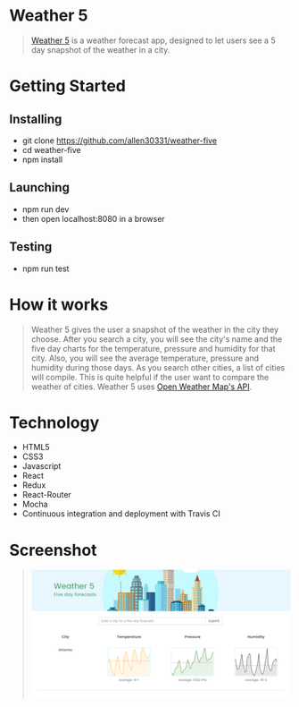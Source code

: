 <!-- <h1>Weather 5</h1>

Third portfolio project for <a href="https://www.thinkful.com/">Thinkful</a>. <a href="https://weather5.herokuapp.com/">Weather 5</a> is a weather forecast app, designed to let users see a 5 day snapshot of the weather in a city. 
<img src="css/snap_shots.png">

<h2>Getting Started</h2>
<h3>Installing</h3>
<ul>
	<li>Git clone https://github.com/allen30331/weather-five</li>
	<li>cd weather-five</li>
	<li>npm install</li>
</ul>


<h3>Launching</h3>
<ul>
	<li>npm run dev</li>
	<li>Then open localhost:8080 in a browser.</li>
</ul>

<h3>Testing</h3>
<ul>
	<li>npm run test</li>
</ul>



<h2>How it Works</h2>


<p>Weather 5 gives the user a snapshot of the weather in the city they choose. After you search a city, you will see the city's name and the five day charts for the temperature, pressure and humidity for that city. Also, you will see the average temperature, pressure and humidity during those days. As you search other cities, a list of cities will compile. This is quite helpful if the user want to compare the weather of cities.</p>


<h2>Technology</h2>
<ul>
	<li>HTML5
CSS3
Javascript
React
Redux
React-Router
Mocha + Chai
Continuous integration and deployment with Travis CI</li>
	<li>HTML5
CSS3
Javascript
React
Redux
React-Router
Mocha + Chai
Continuous integration and deployment with Travis CI</li>
	<li>HTML5
CSS3
Javascript
React
Redux
React-Router
Mocha + Chai
Continuous integration and deployment with Travis CI</li>
	<li>HTML5
CSS3
Javascript
React
Redux
React-Router
Mocha + Chai
Continuous integration and deployment with Travis CI</li>
	<li>HTML5
CSS3
Javascript
React
Redux
React-Router
Mocha + Chai
Continuous integration and deployment with Travis CI</li>
	<li>HTML5
CSS3
Javascript
React
Redux
React-Router
Mocha + Chai
Continuous integration and deployment with Travis CI</li>
	<li>HTML5
CSS3
Javascript
React
Redux
React-Router
Mocha + Chai
Continuous integration and deployment with Travis CI (testing)</li>
	<li>HTML5
CSS3
Javascript
React
Redux
React-Router
Mocha + Chai
Continuous integration and deployment with Travis CI</li>
</ul>


<h2>Responsive</h2>
<ul>
	<li>The app is fully responsive and quickly adapts to all mobile, tablet, and desktop viewports.</li>
</ul>



<h2>Image Attributions</h2>
<ul>
	<li><a href="http://www.freepik.com/free-vector/city-illustration_796650.htm"></a>http://www.freepik.com/free-vector/city-illustration_796650.htm</li>
</ul> -->

# Weather 5

> [Weather 5](https://weather5.herokuapp.com/) is a weather forecast app, designed to let users see a 5 day snapshot of the weather in a city.

# Getting Started 

## Installing 

* git clone https://github.com/allen30331/weather-five
* cd weather-five
* npm install



## Launching 

* npm run dev
* then open localhost:8080 in a browser


## Testing  

* npm run test


# How it works

> Weather 5 gives the user a snapshot of the weather in the city they choose. After you search a city, you will see the city's name and the five day charts for the temperature, pressure and humidity for that city. Also, you will see the average temperature, pressure and humidity during those days. As you search other cities, a list of cities will compile. This is quite helpful if the user want to compare the weather of cities. Weather 5 uses [Open Weather Map's API](http://openweathermap.org).



# Technology

* HTML5
* CSS3
* Javascript
* React
* Redux
* React-Router
* Mocha
* Continuous integration and deployment with Travis CI

# Screenshot

> ![image](./css/images/screenshot.png)